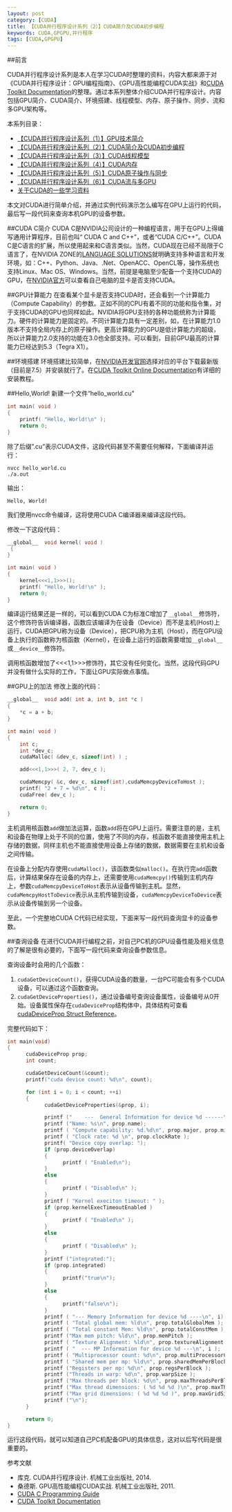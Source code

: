 ```yaml
---
layout: post
category: [CUDA]
title: 【CUDA并行程序设计系列（2）】CUDA简介及CUDA初步编程
keywords: CUDA,GPGPU,并行程序
tags: [CUDA,GPGPU]
---
```


##前言

CUDA并行程序设计系列是本人在学习CUDA时整理的资料，内容大都来源于对《CUDA并行程序设计：GPU编程指南》、《GPU高性能编程CUDA实战》和[CUDA Toolkit Documentation](http://docs.nvidia.com/cuda/index.html)的整理。通过本系列整体介绍CUDA并行程序设计。内容包括GPU简介、CUDA简介、环境搭建、线程模型、内存、原子操作、同步、流和多GPU架构等。

本系列目录：

*  [【CUDA并行程序设计系列（1）】GPU技术简介](http://zh.5long.me/2015/cuda-parallel-programming-1/)
*  [【CUDA并行程序设计系列（2）】CUDA简介及CUDA初步编程](http://zh.5long.me/2015/cuda-parallel-programming-2/)
*  [【CUDA并行程序设计系列（3）】CUDA线程模型](http://zh.5long.me/2015/cuda-parallel-programming-3/)
*  [【CUDA并行程序设计系列（4）】CUDA内存](http://zh.5long.me/2015/cuda-parallel-programming-4/)
*  [【CUDA并行程序设计系列（5）】CUDA原子操作与同步](http://zh.5long.me/2015/cuda-parallel-programming-4/)
*  [【CUDA并行程序设计系列（6）】CUDA流与多GPU](http://zh.5long.me/2015/cuda-parallel-programming-5/)
*  [关于CUDA的一些学习资料](http://zh.5long.me/2015/cuda-learning/)

本文对CUDA进行简单介绍，并通过实例代码演示怎么编写在GPU上运行的代码，最后写一段代码来查询本机GPU的设备参数。

<!--more-->

##CUDA C简介
CUDA C是NVIDIA公司设计的一种编程语言，用于在GPU上得编写通用计算程序，目前也叫“ CUDA C and C++”，或者“CUDA C/C++”。CUDA C是C语言的扩展，所以使用起来和C语言类似。当然，CUDA现在已经不局限于C语言了，在NVIDIA ZONE的[LANGUAGE SOLUTIONS](https://developer.nvidia.com/language-solutions)就明确支持多种语言和开发环境，如：C++、Python、Java、.Net、OpenACC、OpenCL等，操作系统也支持Linux、Mac OS、Windows。当然，前提是电脑至少配备一个支持CUDA的GPU，在[NVIDIA官方](https://developer.nvidia.com/cuda-gpus)可以查看自己电脑的显卡是否支持CUDA。

##GPU计算能力
在查看某个显卡是否支持CUDA时，还会看到一个计算能力（Compute Capability）的参数。正如不同的CPU有着不同的功能和指令集，对于支持CUDA的GPU也同样如此。NVIDIA将GPU支持的各种功能统称为计算能力。硬件的计算能力是固定的。不同计算能力具有一定差别，如，在计算能力1.0版本不支持全局内存上的原子操作。更高计算能力的GPU是低计算能力的超级，所以计算能力2.0支持的功能在3.0也全部支持。可以看到，目前GPU最高的计算能力已经达到5.3（Tegra X1）。

##环境搭建
环境搭建比较简单，在[NVIDIA开发官网](https://developer.nvidia.com/cuda-downloads)选择对应的平台下载最新版（目前是7.5）并安装就行了。在[CUDA Toolkit Online Documentation](http://docs.nvidia.com/cuda/index.html)有详细的安装教程。

##Hello,World!
新建一个文件“hello_world.cu"

```c
int main( void )
{
    printf( "Hello, World!\n" );
    return 0;
}
```

除了后缀”.cu”表示CUDA文件，这段代码甚至不需要任何解释，下面编译并运行：

```
nvcc hello_world.cu
./a.out
```

输出：

```
Hello, World!
```

我们使用nvcc命令编译，这将使用CUDA C编译器来编译这段代码。

修改一下这段代码：

```c
__global__  void kernel( void )
 {
}

int main( void )
{
    kernel<<<1,1>>>();
    printf( "Hello, World!\n" );
    return 0;
}
```

编译运行结果还是一样的，可以看到CUDA C为标准C增加了`__global__`修饰符，这个修饰符告诉编译器，函数应该编译为在设备（Device）而不是主机(Host)上运行，CUDA把GPU称为设备（Device），把CPU称为主机（Host），而在GPU设备上执行的函数称为核函数（Kernel），在设备上运行的函数需要增加`__global__`或`__device__`修饰符。

调用核函数增加了<<<1,1>>>修饰符，其它没有任何变化。当然，这段代码GPU并没有做什么实际的工作，下面让GPU实际做点事情。

##GPU上的加法
修改上面的代码：

```c
__global__  void add( int a, int b, int *c )
{
    *c = a + b;
}

int main( void )
{
    int c;
    int *dev_c;
    cudaMalloc( &dev_c, sizeof(int) ) ;

    add<<<1,1>>>( 2, 7, dev_c );

    cudaMemcpy( &c, dev_c, sizeof(int),cudaMemcpyDeviceToHost );
    printf( "2 + 7 = %d\n", c );
    cudaFree( dev_c );

    return 0;
}
```

主机调用核函数`add`做加法运算，函数`add`将在GPU上运行。需要注意的是，主机和设备在物理上处于不同的位置，使用了不同的内存，核函数不能直接使用主机上存储的数据，同样主机也不能直接使用设备上存储的数据，数据需要在主机和设备之间传输。

在设备上分配内存使用`cudaMalloc()`，该函数类似`malloc()`。在执行完`add`函数后，计算结果保存在设备的内存上，还需要使用`cudaMemcpy()`传输到主机内存上，参数`cudaMemcpyDeviceToHost`表示从设备传输到主机。显然，`cudaMemcpyHostToDevice`表示从主机传输到设备，`cudaMemcpyDeviceToDevice`表示从设备传输到另一个设备。

至此，一个完整地CUDA C代码已经实现，下面来写一段代码查询显卡的设备参数。

##查询设备
在进行CUDA并行编程之前，对自己PC机的GPU设备性能及相关信息的了解是很有必要的，下面写一段代码来查询设备参数信息。

查询设备时会用的几个函数：

1.  `cudaGetDeviceCount()`，获得CUDA设备的数量，一台PC可能会有多个CUDA设备，可以通过这个函数查询。
2.  `cudaGetDeviceProperties()`，通过设备编号查询设备属性，设备编号从0开始。设备属性保存在`cudaDeviceProp`结构体中，具体结构可查看[cudaDeviceProp Struct Reference](http://docs.nvidia.com/cuda/cuda-runtime-api/structcudaDeviceProp.html)。

完整代码如下：

```c
int main(void)
{
      cudaDeviceProp prop;
      int count;

      cudaGetDeviceCount(&count);
      printf("cuda device count: %d\n", count);

      for (int i = 0; i < count; ++i)
      {
            cudaGetDeviceProperties(&prop, i);

            printf ("    ---  General Information for device %d ------\n", i);
            printf ("Name: %s\n", prop.name);
            printf ( "Compute capability: %d.%d\n", prop.major, prop.minor );
            printf ( "Clock rate: %d \n", prop.clockRate );
            printf( "Device copy overlap: ");
            if (prop.deviceOverlap)
            {
                  printf ( "Enabled\n");
            }
            else
            {
                  printf ( "Disabled\n" );
            }
            printf ( "Kernel execiton timeout: " );
            if (prop.kernelExecTimeoutEnabled )
            {
                  printf ( "Enabled\n" );
            }
            else
            {
                  printf ( "Disabled\n" );
            }
            printf ("integrated:");
            if (prop.integrated)
            {
                  printf("true\n");
            }
            else
            {
                  printf("false\n");
            }
            printf ( "--- Memory Information for device %d ----\n", i);
            printf ( "Total global mem: %ld\n", prop.totalGlobalMem );
            printf ( "Total constant Mem: %ld\n", prop.totalConstMem );
            printf ("Max mem pitch: %ld\n", prop.memPitch );
            printf ( "Texture Alignment: %ld\n", prop.textureAlignment );
            printf ( "  --- MP Information for device %d ---\n", i );
            printf ( "Multiprocessor count: %d\n", prop.multiProcessorCount );
            printf ( "Shared mem per mp: %ld\n", prop.sharedMemPerBlock );
            printf ("Registers per mp: %d\n", prop.regsPerBlock );
            printf ("Threads in warp: %d\n", prop.warpSize );
            printf ("Max threads per block: %d\n", prop.maxThreadsPerBlock );
            printf ("Max thread dimensions: ( %d %d %d )\n", prop.maxThreadsDim[0], prop.maxThreadsDim[1], prop.maxThreadsDim[2] );
            printf ("Max grid dimensions: ( %d %d %d )", prop.maxGridSize[0], prop.maxGridSize[1], prop.maxGridSize[2] );
            printf ("\n");
      }

      return 0;
}
```

运行这段代码，就可以知道自己PC机配备GPU的具体信息，这对以后写代码是很重要的。

参考文献

*  库克. CUDA并行程序设计. 机械工业出版社, 2014.
* 桑德斯. GPU高性能编程CUDA实战. 机械工业出版社, 2011.
*  [CUDA C Programming Guide](http://docs.nvidia.com/cuda/cuda-c-programming-guide/index.html)
*  [CUDA Toolkit Documentation](http://docs.nvidia.com/cuda/index.html)